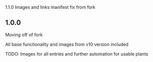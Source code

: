 1.1.0
Images and links manifest fix from fork

1.0.0
-------
Moving off of fork

All base functionality and images from v10 version included 

TODO: Images for all entries and further automation for usable plants
